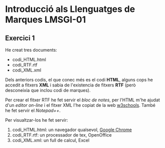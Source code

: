 # Introducció als Llenguatges de Marques LMSGI-01

## Exercici 1

He creat tres documents:
* codi_HTML.html
* codi_RTF.rtf
* codi_XML.xml

Dels anteriors codis, el que conec més es el codi **HTML**, alguns cops he accedit a fitxers **XML** i sabia de l'existencia de fitxers **RTF** (però desconeixia que inclou codi de marques).

Per crear el fitxer RTF he fet servir el _bloc de notes_, per l'HTML m'he ajudat d'un _editor on-line_ i el fitxer XML l'he copiat de la web [w3schools](https://www.w3schools.com/xml/cd_catalog.xml). També he fet servir el _Notepad++_.

Per visualtzar-los he fet servir:

1. codi_HTML.html: un navegador qualsevol, [Google Chrome](https://drive.google.com/file/d/1OxKaLlw0QriALtwlBgFDBZsI6idz3L99/view?usp=sharing)
2. codi_RTF.rtf: un processador de tex, OpenOffice
3. codi_XML.xml: un full de calcul, Excel


